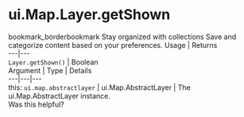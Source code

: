  
#  ui.Map.Layer.getShown
bookmark_borderbookmark Stay organized with collections  Save and categorize content based on your preferences.
Usage | Returns  
---|---  
`Layer.getShown()` | Boolean  
Argument | Type | Details  
---|---|---  
this: `ui.map.abstractlayer` | ui.Map.AbstractLayer | The ui.Map.AbstractLayer instance.  
Was this helpful?
